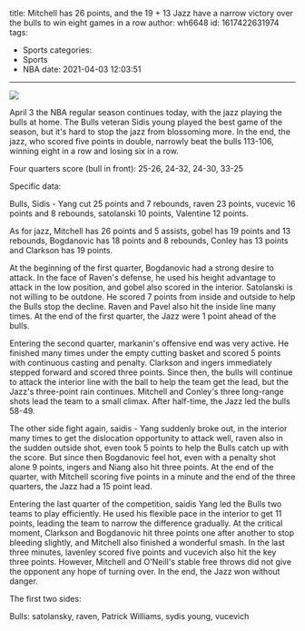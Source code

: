 title: Mitchell has 26 points, and the 19 + 13 Jazz have a narrow victory over the bulls to win eight games in a row
author: wh6648
id: 1617422631974
tags: 
- Sports
categories: 
- Sports
- NBA
date: 2021-04-03 12:03:51
---
![](https://p0.itc.cn/images01/20210403/8d68be87b4e3413f9c9b9b03d897bc94.jpeg)


April 3 the NBA regular season continues today, with the jazz playing the bulls at home. The Bulls veteran Sidis young played the best game of the season, but it's hard to stop the jazz from blossoming more. In the end, the jazz, who scored five points in double, narrowly beat the bulls 113-106, winning eight in a row and losing six in a row.

Four quarters score (bull in front): 25-26, 24-32, 24-30, 33-25

Specific data:

Bulls, Sidis - Yang cut 25 points and 7 rebounds, raven 23 points, vucevic 16 points and 8 rebounds, satolanski 10 points, Valentine 12 points.

As for jazz, Mitchell has 26 points and 5 assists, gobel has 19 points and 13 rebounds, Bogdanovic has 18 points and 8 rebounds, Conley has 13 points and Clarkson has 19 points.

At the beginning of the first quarter, Bogdanovic had a strong desire to attack. In the face of Raven's defense, he used his height advantage to attack in the low position, and gobel also scored in the interior. Satolanski is not willing to be outdone. He scored 7 points from inside and outside to help the Bulls stop the decline. Raven and Pavel also hit the inside line many times. At the end of the first quarter, the Jazz were 1 point ahead of the bulls.

Entering the second quarter, markanin's offensive end was very active. He finished many times under the empty cutting basket and scored 5 points with continuous casting and penalty. Clarkson and ingers immediately stepped forward and scored three points. Since then, the bulls will continue to attack the interior line with the ball to help the team get the lead, but the Jazz's three-point rain continues. Mitchell and Conley's three long-range shots lead the team to a small climax. After half-time, the Jazz led the bulls 58-49.

The other side fight again, saidis - Yang suddenly broke out, in the interior many times to get the dislocation opportunity to attack well, raven also in the sudden outside shot, even took 5 points to help the Bulls catch up with the score. But since then Bogdanovic feel hot, even with a penalty shot alone 9 points, ingers and Niang also hit three points. At the end of the quarter, with Mitchell scoring five points in a minute and the end of the three quarters, the Jazz had a 15 point lead.

Entering the last quarter of the competition, saidis Yang led the Bulls two teams to play efficiently. He used his flexible pace in the interior to get 11 points, leading the team to narrow the difference gradually. At the critical moment, Clarkson and Bogdanovic hit three points one after another to stop bleeding slightly, and Mitchell also finished a wonderful smash. In the last three minutes, lavenley scored five points and vucevich also hit the key three points. However, Mitchell and O'Neill's stable free throws did not give the opponent any hope of turning over. In the end, the Jazz won without danger.

The first two sides:

Bulls: satolansky, raven, Patrick Williams, sydis young, vucevich

